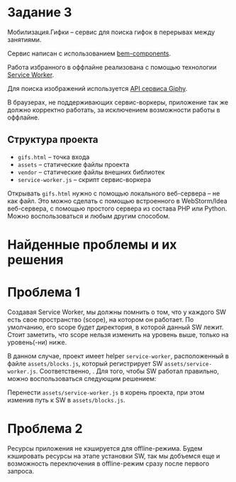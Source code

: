 # Задание 3

Мобилизация.Гифки – сервис для поиска гифок в перерывах между занятиями.

Сервис написан с использованием [bem-components](https://ru.bem.info/platform/libs/bem-components/5.0.0/).

Работа избранного в оффлайне реализована с помощью технологии [Service Worker](https://developer.mozilla.org/ru/docs/Web/API/Service_Worker_API/Using_Service_Workers).

Для поиска изображений используется [API сервиса Giphy](https://github.com/Giphy/GiphyAPI).

В браузерах, не поддерживающих сервис-воркеры, приложение так же должно корректно работать, 
за исключением возможности работы в оффлайне.

## Структура проекта

  * `gifs.html` – точка входа
  * `assets` – статические файлы проекта
  * `vendor` –  статические файлы внешних библиотек
  * `service-worker.js` – скрипт сервис-воркера

Открывать `gifs.html` нужно с помощью локального веб-сервера – не как файл. 
Это можно сделать с помощью встроенного в WebStorm/Idea веб-сервера, с помощью простого сервера
из состава PHP или Python. Можно воспользоваться и любым другим способом.

# Найденные проблемы и их решения

# Проблема 1

Создавая Service Worker, мы должны помнить о том, что у каждого SW есть свое пространство (scope), на котором он работает. По умолчанию, его scope будет директория, в которой данный SW лежит. Стоит заметить, что scope нельзя изменить на уровень выше, только на уровень(-ни) ниже.

В данном случае, проект имеет helper `service-worker`, расположенный в файле `assets/blocks.js`, который регистрирует SW `assets/service-worker.js`. Соответственно, . Для того, чтобы SW работал правильно, можно воспользоваться следующим решением:

Перенести `assets/service-worker.js` в корень проекта, при этом изменив путь к SW в `assets/blocks.js`.

# Проблема 2

Ресурсы приложения не кэшируется для offline-режима. Будем кэшировать ресурсы на этапе установки SW, так мы добъемся еще и возможность переключения в offline-режим сразу после первого запроса.